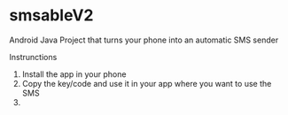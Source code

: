 # smsableV2
Android Java Project that turns your phone into an automatic SMS sender


Instrunctions
1. Install the app in your phone
2. Copy the key/code and use it in your app where you want to use the SMS
3. 
